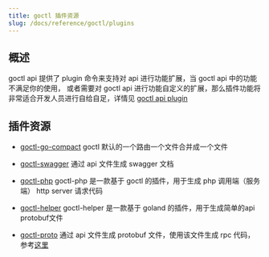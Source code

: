 ```yaml
---
title: goctl 插件资源
slug: /docs/reference/goctl/plugins
---
```


## 概述

goctl api 提供了 plugin 命令来支持对 api 进行功能扩展，当 goctl api 中的功能不满足你的使用，
或者需要对 goctl api 进行功能自定义的扩展，那么插件功能将非常适合开发人员进行自给自足，详情见
<a href="/docs/tutorials/cli/api#plugin" target="_blank">goctl api plugin</a>

## 插件资源

- [goctl-go-compact](https://github.com/zeromicro/goctl-go-compact)
  goctl 默认的一个路由一个文件合并成一个文件

- [goctl-swagger](https://github.com/zeromicro/goctl-swagger)
  通过 api 文件生成 swagger 文档

- [goctl-php](https://github.com/zeromicro/goctl-php)
  goctl-php 是一款基于 goctl 的插件，用于生成 php 调用端（服务端） http server 请求代码

- [goctl-helper](https://plugins.jetbrains.com/plugin/25693-goctl-helper)
  goctl-helper 是一款基于 goland 的插件，用于生成简单的api protobuf文件

- [goctl-proto](https://github.com/liferod/goctl-proto)
  通过 api 文件生成 protobuf 文件，使用该文件生成 rpc 代码，参考[这里](https://go-zero.dev/docs/tutorials/cli/rpc#goctl-rpc-protoc)
